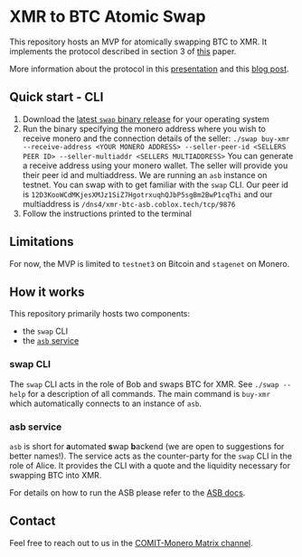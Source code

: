 # XMR to BTC Atomic Swap

This repository hosts an MVP for atomically swapping BTC to XMR.
It implements the protocol described in section 3 of [this](https://arxiv.org/abs/2101.12332) paper.

More information about the protocol in this [presentation](https://youtu.be/Jj8rd4WOEy0) and this [blog post](https://comit.network/blog/2020/10/06/monero-bitcoin).

## Quick start - CLI

1. Download the [latest `swap` binary release](https://github.com/comit-network/xmr-btc-swap/releases/latest) for your operating system
2. Run the binary specifying the monero address where you wish to receive monero and the connection details of the seller:
   `./swap buy-xmr --receive-address <YOUR MONERO ADDRESS> --seller-peer-id <SELLERS PEER ID> --seller-multiaddr <SELLERS MULTIADDRESS>`
   You can generate a receive address using your monero wallet.
   The seller will provide you their peer id and multiaddress.
   We are running an `asb` instance on testnet.
   You can swap with to get familiar with the `swap` CLI.
   Our peer id is `12D3KooWCdMKjesXMJz1SiZ7HgotrxuqhQJbP5sgBm2BwP1cqThi` and our multiaddress is `/dns4/xmr-btc-asb.coblox.tech/tcp/9876`
3. Follow the instructions printed to the terminal

## Limitations

For now, the MVP is limited to `testnet3` on Bitcoin and `stagenet` on Monero.

## How it works

This repository primarily hosts two components:

- the `swap` CLI
- the [`asb` service](/docs/asb/README.md)

### swap CLI

The `swap` CLI acts in the role of Bob and swaps BTC for XMR.
See `./swap --help` for a description of all commands.
The main command is `buy-xmr` which automatically connects to an instance of `asb`.

### asb service

`asb` is short for **a**utomated **s**wap **b**ackend (we are open to suggestions for better names!).
The service acts as the counter-party for the `swap` CLI in the role of Alice.
It provides the CLI with a quote and the liquidity necessary for swapping BTC into XMR.

For details on how to run the ASB please refer to the [ASB docs](/docs/asb/README.md).

## Contact

Feel free to reach out to us in the [COMIT-Monero Matrix channel](https://matrix.to/#/#comit-monero:matrix.org).
